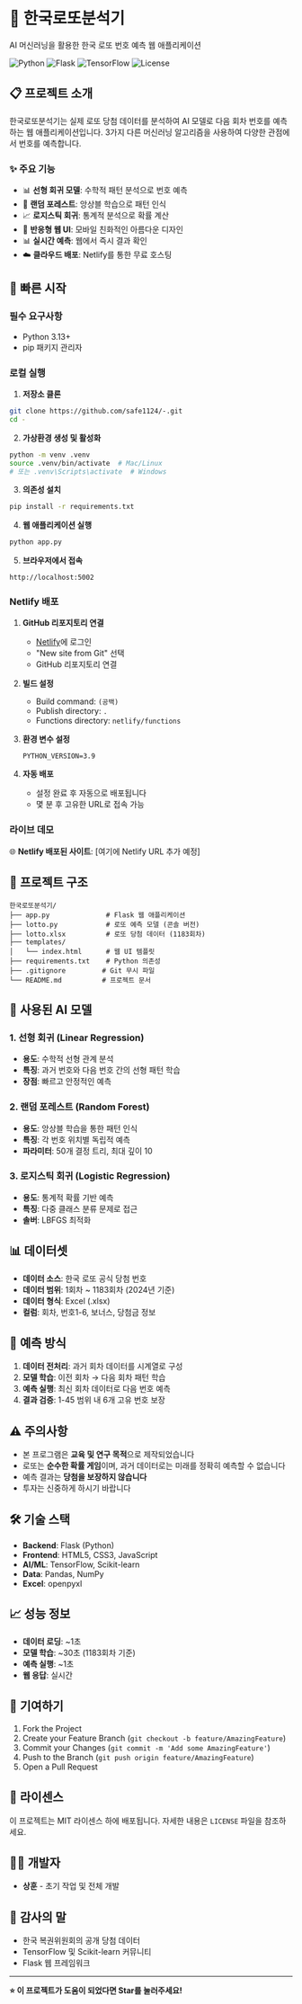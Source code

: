 # 🎱 한국로또분석기

AI 머신러닝을 활용한 한국 로또 번호 예측 웹 애플리케이션

![Python](https://img.shields.io/badge/python-v3.13+-blue.svg)
![Flask](https://img.shields.io/badge/flask-v2.0+-green.svg)
![TensorFlow](https://img.shields.io/badge/tensorflow-v2.0+-orange.svg)
![License](https://img.shields.io/badge/license-MIT-blue.svg)

## 📋 프로젝트 소개

한국로또분석기는 실제 로또 당첨 데이터를 분석하여 AI 모델로 다음 회차 번호를 예측하는 웹 애플리케이션입니다. 3가지 다른 머신러닝 알고리즘을 사용하여 다양한 관점에서 번호를 예측합니다.

### ✨ 주요 기능

- 📊 **선형 회귀 모델**: 수학적 패턴 분석으로 번호 예측
- 🌳 **랜덤 포레스트**: 앙상블 학습으로 패턴 인식
- 📈 **로지스틱 회귀**: 통계적 분석으로 확률 계산
- 🎨 **반응형 웹 UI**: 모바일 친화적인 아름다운 디자인
- 📊 **실시간 예측**: 웹에서 즉시 결과 확인
- ☁️ **클라우드 배포**: Netlify를 통한 무료 호스팅

## 🚀 빠른 시작

### 필수 요구사항

- Python 3.13+
- pip 패키지 관리자

### 로컬 실행

1. **저장소 클론**
```bash
git clone https://github.com/safe1124/-.git
cd -
```

2. **가상환경 생성 및 활성화**
```bash
python -m venv .venv
source .venv/bin/activate  # Mac/Linux
# 또는 .venv\Scripts\activate  # Windows
```

3. **의존성 설치**
```bash
pip install -r requirements.txt
```

4. **웹 애플리케이션 실행**
```bash
python app.py
```

5. **브라우저에서 접속**
```
http://localhost:5002
```

### Netlify 배포

1. **GitHub 리포지토리 연결**
   - [Netlify](https://netlify.com)에 로그인
   - "New site from Git" 선택
   - GitHub 리포지토리 연결

2. **빌드 설정**
   - Build command: `(공백)`
   - Publish directory: `.`
   - Functions directory: `netlify/functions`

3. **환경 변수 설정**
   ```
   PYTHON_VERSION=3.9
   ```

4. **자동 배포**
   - 설정 완료 후 자동으로 배포됩니다
   - 몇 분 후 고유한 URL로 접속 가능

### 라이브 데모

🌐 **Netlify 배포된 사이트**: [여기에 Netlify URL 추가 예정]

## 📁 프로젝트 구조

```
한국로또분석기/
├── app.py              # Flask 웹 애플리케이션
├── lotto.py            # 로또 예측 모델 (콘솔 버전)
├── lotto.xlsx          # 로또 당첨 데이터 (1183회차)
├── templates/
│   └── index.html      # 웹 UI 템플릿
├── requirements.txt    # Python 의존성
├── .gitignore         # Git 무시 파일
└── README.md          # 프로젝트 문서
```

## 🤖 사용된 AI 모델

### 1. 선형 회귀 (Linear Regression)
- **용도**: 수학적 선형 관계 분석
- **특징**: 과거 번호와 다음 번호 간의 선형 패턴 학습
- **장점**: 빠르고 안정적인 예측

### 2. 랜덤 포레스트 (Random Forest)
- **용도**: 앙상블 학습을 통한 패턴 인식
- **특징**: 각 번호 위치별 독립적 예측
- **파라미터**: 50개 결정 트리, 최대 깊이 10

### 3. 로지스틱 회귀 (Logistic Regression)
- **용도**: 통계적 확률 기반 예측
- **특징**: 다중 클래스 분류 문제로 접근
- **솔버**: LBFGS 최적화

## 📊 데이터셋

- **데이터 소스**: 한국 로또 공식 당첨 번호
- **데이터 범위**: 1회차 ~ 1183회차 (2024년 기준)
- **데이터 형식**: Excel (.xlsx)
- **컬럼**: 회차, 번호1-6, 보너스, 당첨금 정보

## 🎯 예측 방식

1. **데이터 전처리**: 과거 회차 데이터를 시계열로 구성
2. **모델 학습**: 이전 회차 → 다음 회차 패턴 학습
3. **예측 실행**: 최신 회차 데이터로 다음 번호 예측
4. **결과 검증**: 1-45 범위 내 6개 고유 번호 보장

## ⚠️ 주의사항

- 본 프로그램은 **교육 및 연구 목적**으로 제작되었습니다
- 로또는 **순수한 확률 게임**이며, 과거 데이터로는 미래를 정확히 예측할 수 없습니다
- 예측 결과는 **당첨을 보장하지 않습니다**
- 투자는 신중하게 하시기 바랍니다

## 🛠️ 기술 스택

- **Backend**: Flask (Python)
- **Frontend**: HTML5, CSS3, JavaScript
- **AI/ML**: TensorFlow, Scikit-learn
- **Data**: Pandas, NumPy
- **Excel**: openpyxl

## 📈 성능 정보

- **데이터 로딩**: ~1초
- **모델 학습**: ~30초 (1183회차 기준)
- **예측 실행**: ~1초
- **웹 응답**: 실시간

## 🤝 기여하기

1. Fork the Project
2. Create your Feature Branch (`git checkout -b feature/AmazingFeature`)
3. Commit your Changes (`git commit -m 'Add some AmazingFeature'`)
4. Push to the Branch (`git push origin feature/AmazingFeature`)
5. Open a Pull Request

## 📝 라이센스

이 프로젝트는 MIT 라이센스 하에 배포됩니다. 자세한 내용은 `LICENSE` 파일을 참조하세요.

## 👨‍💻 개발자

- **상훈** - 초기 작업 및 전체 개발

## 🙏 감사의 말

- 한국 복권위원회의 공개 당첨 데이터
- TensorFlow 및 Scikit-learn 커뮤니티
- Flask 웹 프레임워크

---

**⭐ 이 프로젝트가 도움이 되었다면 Star를 눌러주세요!**
